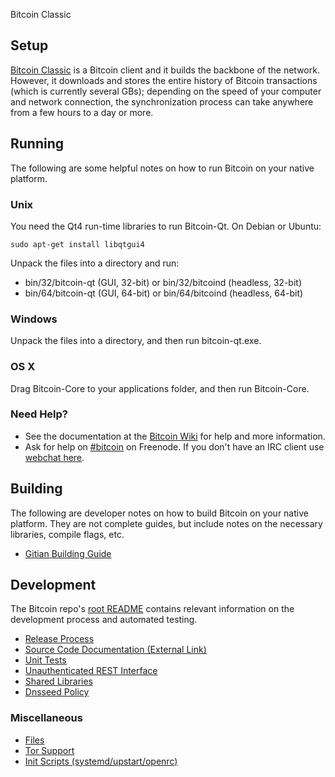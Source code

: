 Bitcoin Classic

Setup
---------------------
[Bitcoin Classic](https://bitcoinclassic.com/) is a Bitcoin client and it builds the backbone of the network. However, it downloads and stores the entire history of Bitcoin transactions (which is currently several GBs); depending on the speed of your computer and network connection, the synchronization process can take anywhere from a few hours to a day or more.

Running
---------------------
The following are some helpful notes on how to run Bitcoin on your native platform.

### Unix

You need the Qt4 run-time libraries to run Bitcoin-Qt. On Debian or Ubuntu:

	sudo apt-get install libqtgui4

Unpack the files into a directory and run:

- bin/32/bitcoin-qt (GUI, 32-bit) or bin/32/bitcoind (headless, 32-bit)
- bin/64/bitcoin-qt (GUI, 64-bit) or bin/64/bitcoind (headless, 64-bit)



### Windows

Unpack the files into a directory, and then run bitcoin-qt.exe.

### OS X

Drag Bitcoin-Core to your applications folder, and then run Bitcoin-Core.

### Need Help?

* See the documentation at the [Bitcoin Wiki](https://bitcoinfactswiki.github.io/)
for help and more information.
* Ask for help on [#bitcoin](http://webchat.freenode.net?channels=bitcoin) on Freenode. If you don't have an IRC client use [webchat here](http://webchat.freenode.net?channels=bitcoin).

Building
---------------------
The following are developer notes on how to build Bitcoin on your native platform. They are not complete guides, but include notes on the necessary libraries, compile flags, etc.

- [Gitian Building Guide](gitian-building.md)

Development
---------------------
The Bitcoin repo's [root README](/README.md) contains relevant information on the development process and automated testing.

- [Release Process](release-process.md)
- [Source Code Documentation (External Link)](https://dev.visucore.com/bitcoin/doxygen/)
- [Unit Tests](unit-tests.md)
- [Unauthenticated REST Interface](REST-interface.md)
- [Shared Libraries](shared-libraries.md)
- [Dnsseed Policy](dnsseed-policy.md)

### Miscellaneous
- [Files](files.md)
- [Tor Support](tor.md)
- [Init Scripts (systemd/upstart/openrc)](init.md)
